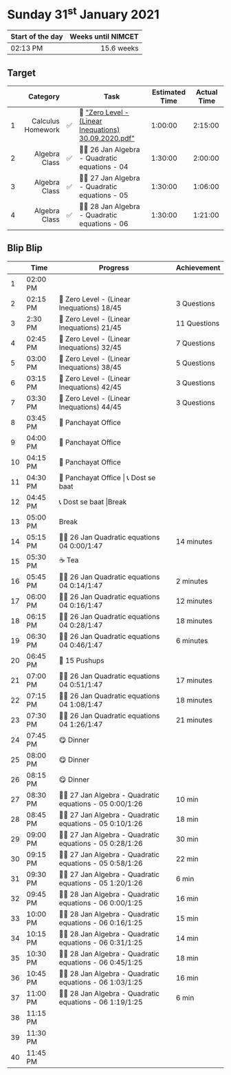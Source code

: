 # Sunday 31<sup>st</sup> January 2021

| Start of the day | Weeks until NIMCET |
| ---------------- | -----------------: |
| 02:13 PM | 15.6 weeks |

## Target

|  |Category|      |Task| Estimated Time | Actual Time |
| - | -: | - | - | - | - |
| 1 |   Calculus Homework   |  ✅  |   📒  ["Zero Level - (Linear Inequations) 30.09.2020.pdf"](https://live.impetusgurukul.com/?route=item/descriptivetest&file=aHR0cDovL3RyLWF0dGFjaG1lbnRzLnMzLWFwLXNvdXRoZWFzdC0xLmFtYXpvbmF3cy5jb20vQVMvMjIzZDMyL3F1ZS8wMjU4NzU1ZGFlZGE1LVplcm8gTGV2ZWwgLSAoTGluZWFyIEluZXF1YXRpb25zKSAzMC4wOS4yMDIwLnBkZg==)   |   1:00:00   |  2:15:00  |
| 2 |  Algebra Class  | ✅ | 👨‍🏫 26 Jan Algebra - Quadratic equations - 04 |  1:30:00  | 2:00:00     |
| 3 |  Algebra Class  | ✅ | 👨‍🏫 27 Jan Algebra - Quadratic equations - 05 |  1:30:00  |  1:06:00  |
| 4 | Algebra Class | ✅ | 👨‍🏫 28 Jan Algebra - Quadratic equations - 06 | 1:30:00 | 1:21:00 |


## Blip Blip

| |Time|Progress| Achievement   |
| - | - | - | - |
| 1 | 02:00 PM | | |
| 2 | 02:15 PM | 📒  Zero Level - (Linear Inequations) 18/45 | 3 Questions  |
| 3    | 2:30 PM  | 📒  Zero Level - (Linear Inequations) 21/45 | 11 Questions |
| 4 | 02:45 PM | 📒  Zero Level - (Linear Inequations) 32/45 | 7 Questions |
| 5 | 03:00 PM | 📒  Zero Level - (Linear Inequations) 38/45 | 5 Questions |
| 6 | 03:15 PM | 📒  Zero Level - (Linear Inequations) 42/45 | 3 Questions |
| 7 | 03:30 PM | 📒  Zero Level - (Linear Inequations) 44/45 | 3 Questions |
| 8 | 03:45 PM | 🏢 Panchayat Office | |
| 9 | 04:00 PM | 🏢 Panchayat Office | |
| 10 | 04:15 PM | 🏢 Panchayat Office | |
| 11 | 04:30 PM | 🏢 Panchayat Office \| 📞 Dost se baat | |
| 12 | 04:45 PM | 📞 Dost se baat \|Break | |
| 13 | 05:00 PM | Break | |
| 14 | 05:15 PM | 👨‍🏫 26 Jan Quadratic equations 04 0:00/1:47 | 14 minutes |
| 15 | 05:30 PM | ☕ Tea | |
| 16 | 05:45 PM | 👨‍🏫 26 Jan Quadratic equations 04 0:14/1:47 | 2 minutes |
| 17 | 06:00 PM | 👨‍🏫 26 Jan Quadratic equations 04 0:16/1:47 | 12 minutes |
| 18 | 06:15 PM | 👨‍🏫 26 Jan Quadratic equations 04 0:28/1:47 | 18 minutes |
| 19 | 06:30 PM | 👨‍🏫 26 Jan Quadratic equations 04 0:46/1:47 | 6 minutes |
| 20 | 06:45 PM | 💋 15 Pushups | |
| 21 | 07:00 PM | 👨‍🏫 26 Jan Quadratic equations 04 0:51/1:47 | 17 minutes |
| 22 | 07:15 PM | 👨‍🏫 26 Jan Quadratic equations 04 1:08/1:47 | 18  minutes |
| 23 | 07:30 PM | 👨‍🏫 26 Jan Quadratic equations 04 1:26/1:47 | 21 minutes |
| 24 | 07:45 PM | 😋 Dinner | |
| 25 | 08:00 PM | 😋 Dinner | |
| 26 | 08:15 PM | 😋 Dinner | |
| 27 | 08:30 PM | 👨‍🏫 27 Jan Algebra - Quadratic equations - 05 0:00/1:26 | 10 min |
| 28 | 08:45 PM | 👨‍🏫 27 Jan Algebra - Quadratic equations - 05 0:10/1:26 | 18 min |
| 29 | 09:00 PM | 👨‍🏫 27 Jan Algebra - Quadratic equations - 05 0:28/1:26 | 30 min |
| 30 | 09:15 PM | 👨‍🏫 27 Jan Algebra - Quadratic equations - 05 0:58/1:26 | 22 min |
| 31 | 09:30 PM | 👨‍🏫 27 Jan Algebra - Quadratic equations - 05 1:20/1:26 | 6 min |
| 32 | 09:45 PM | 👨‍🏫 28 Jan Algebra - Quadratic equations - 06 0:00/1:25 | 16 min |
| 33 | 10:00 PM | 👨‍🏫 28 Jan Algebra - Quadratic equations - 06 0:16/1:25 | 15 min |
| 34 | 10:15 PM | 👨‍🏫 28 Jan Algebra - Quadratic equations - 06 0:31/1:25 | 14 min |
| 35 | 10:30 PM | 👨‍🏫 28 Jan Algebra - Quadratic equations - 06 0:45/1:25 | 18 min |
| 36 | 10:45 PM | 👨‍🏫 28 Jan Algebra - Quadratic equations - 06 1:03/1:25 | 16 min |
| 37 | 11:00 PM | 👨‍🏫 28 Jan Algebra - Quadratic equations - 06 1:19/1:25 | 6 min |
| 38 | 11:15 PM | | |
| 39 | 11:30 PM | | |
| 40 | 11:45 PM | | |

